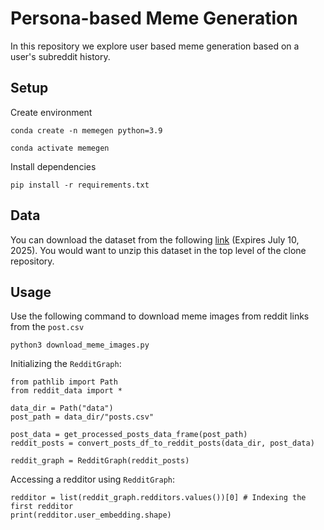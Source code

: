 # Persona-based Meme Generation

In this repository we explore user based meme generation based on a user's subreddit history. 

## Setup

Create environment
```
conda create -n memegen python=3.9
```

```
conda activate memegen
```

Install dependencies
```
pip install -r requirements.txt
```

## Data

You can download the dataset from the following [link](https://cometmail-my.sharepoint.com/:u:/g/personal/axj200012_utdallas_edu/EebYFTmg8LNMtbPpFuPqkFUBlqFgcjwss_6wsazgzE4e5w?e=d3avV1) (Expires July 10, 2025). You would want to unzip this dataset in the top level of the clone repository.

## Usage

Use the following command to download meme images from reddit links from the `post.csv`
```
python3 download_meme_images.py
```

Initializing the `RedditGraph`:

```
from pathlib import Path
from reddit_data import *

data_dir = Path("data")
post_path = data_dir/"posts.csv"

post_data = get_processed_posts_data_frame(post_path)
reddit_posts = convert_posts_df_to_reddit_posts(data_dir, post_data)

reddit_graph = RedditGraph(reddit_posts)
```

Accessing a redditor using `RedditGraph`:

```
redditor = list(reddit_graph.redditors.values())[0] # Indexing the first redditor
print(redditor.user_embedding.shape)
```

